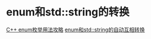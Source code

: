 # enum和std::string的转换

[C++ enum枚举用法攻略](http://c.biancheng.net/view/1367.html)
[enum和std::string的自动互相转换](https://zhuanlan.zhihu.com/p/607465499)
